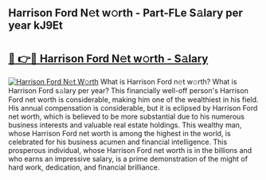 ## Harrison Ford N𝚎t w𝚘rth - Part-FLe S𝚊lary per year kJ9Et

# <h2><a href="http://gc2aex.nevu.top/?p=Harrison+Ford">🔗 👉🔴 Harrison Ford N𝚎t w𝚘rth - S𝚊lary</a></h2>

[![Harrison Ford N𝚎t W𝚘rth](https://i.imgur.com/Oavwk0R.jpeg)](http://gc2aex.nevu.top/?p=Harrison+Ford)
What is Harrison Ford n𝚎t w𝚘rth? What is Harrison Ford s𝚊lary per year?
This financially well-off person's Harrison Ford net worth is considerable, making him one of the wealthiest in his field. His annual compensation is considerable, but it is eclipsed by Harrison Ford net worth, which is believed to be more substantial due to his numerous business interests and valuable real estate holdings. This wealthy man, whose Harrison Ford net worth is among the highest in the world, is celebrated for his business acumen and financial intelligence. This prosperous individual, whose Harrison Ford net worth is in the billions and who earns an impressive salary, is a prime demonstration of the might of hard work, dedication, and financial brilliance.
